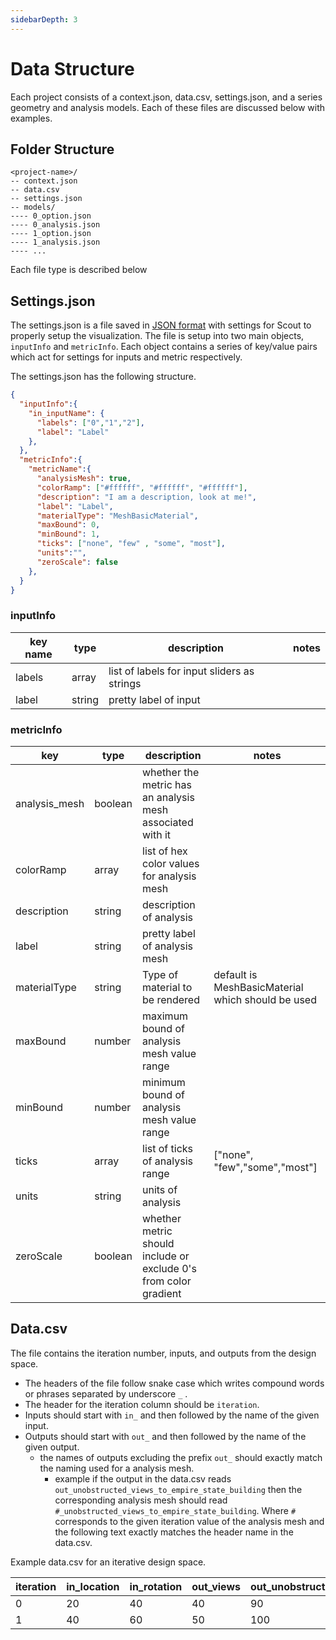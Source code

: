 ```yaml
---
sidebarDepth: 3
---
```



# Data Structure

Each project consists of a context.json, data.csv, settings.json, and a series geometry and analysis models. Each of these files are discussed below with examples.

## Folder Structure

```
<project-name>/
-- context.json
-- data.csv
-- settings.json
-- models/
---- 0_option.json
---- 0_analysis.json
---- 1_option.json
---- 1_analysis.json
---- ...
```

Each file type is described below



## Settings.json

The settings.json is a file saved in [JSON format](https://developer.mozilla.org/en-US/docs/Learn/JavaScript/Objects/JSON) with settings for Scout to properly setup the visualization. The file is setup into two main objects, `inputInfo` and `metricInfo`. Each object contains a series of key/value pairs which act for settings for inputs and metric respectively.

The settings.json has the following structure.

```JSON
{
  "inputInfo":{
    "in_inputName": {
      "labels": ["0","1","2"],
      "label": "Label"
    },
  },
  "metricInfo":{
    "metricName":{
      "analysisMesh": true,
      "colorRamp": ["#ffffff", "#ffffff", "#ffffff"],
      "description": "I am a description, look at me!",
      "label": "Label",
      "materialType": "MeshBasicMaterial",
      "maxBound": 0,
      "minBound": 1,
      "ticks": ["none", "few" , "some", "most"],
      "units":"",
      "zeroScale": false
    },
  }
}

```

### inputInfo

| key name | type   | description                                 | notes |
|----------|--------|---------------------------------------------|-------|
| labels   | array  | list of labels for input sliders as strings |       |
| label    | string | pretty label of input                       |       |


### metricInfo

| key           | type    | description                                                | notes                                             |
|---------------|---------|------------------------------------------------------------|---------------------------------------------------|
| analysis_mesh | boolean | whether the metric has an analysis mesh associated with it |                                                   |
| colorRamp     | array   | list of hex color values for analysis mesh                 |                                                   |
| description   | string  | description of analysis                                    |                                                   |
| label         | string  | pretty label of analysis mesh                              |                                                   |
| materialType  | string  | Type of material to be rendered                            | default is MeshBasicMaterial which should be used |
| maxBound      | number  | maximum bound of analysis mesh value range                 |                                                   |
| minBound      | number  | minimum bound of analysis mesh value range                 |                                                   |
| ticks         | array   | list of ticks of analysis range                            | ["none", "few","some","most"]                     |
| units         | string  | units of analysis                                          |                                                   |
| zeroScale     | boolean | whether metric should include or exclude 0's from color gradient |                                             |


## Data.csv

The file contains the iteration number, inputs, and outputs from the design space.

- The headers of the file follow snake case which writes compound words or phrases separated  by underscore `_` .
- The header for the iteration column should be `iteration`.
- Inputs should start with `in_` and then followed by the name of the given input. 
- Outputs should start with `out_` and then followed by the name of the given output.
  - the names of outputs excluding the prefix `out_` should exactly match the naming used for a analysis mesh. 
    - example if the output in the data.csv reads `out_unobstructed_views_to_empire_state_building` then the corresponding analysis mesh should read `#_unobstructed_views_to_empire_state_building`. Where `#` corresponds to the given iteration value of the analysis mesh and the following text exactly matches the header name in the data.csv.

Example data.csv for an iterative design space. 

| iteration | in_location | in_rotation | out_views | out_unobstructed_view | 
|-----------| ------------|-------------|-----------|-----------------------|
| 0 | 20 | 40 | 40 | 90 |
| 1 | 40 | 60 | 50 | 100 |